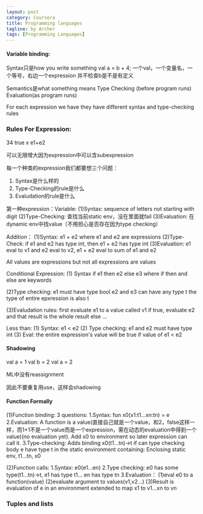 ```yaml
---
layout: post
category: Coursera
title: Programming languages
tagline: by Archer
tags: [Programming Languages]
---
```

#### Variable binding:
Syntax只是how you write something
val a = b + 4;
一个val，一个变量名，一个等号，右边一个expression
并不检查b是不是有定义

Semantics是what something means
Type Checking (before program runs)
Evaluation(as program runs)

For each expression we have they have different syntax and type-checking rules

### Rules For Expression:
34 true x e1+e2

可以无限增大因为expression中可以含subexpression

每一个种类的expression我们都要想三个问题：
1. Syntax是什么样的
2. Type-Checking的rule是什么
3. Evaludation的rule是什么

第一种expression：Variable:
(1)Syntax: sequence of letters not starting with digit
(2)Type-Checking: 查找当前static env，没在里面就fail
(3)Evaluation: 在dynamic env中找value（不用担心是否存在因为type checking）

Addition：
(1)Syntax: e1 + e2 where e1 and e2 are expressions
(2)Type-Check: if e1 and e2 has type int, then e1 + e2 has type int
(3)Evaluation: e1 eval to v1 and e2 eval to v2, e1 + e2 eval to sum of e1 and e2

All values are expressions but not all expressions are values

Conditional Expression:
(1) Syntax if e1 then e2 else e3
where if then and else are keywords

(2)Type checking: e1 must have type bool
e2 and e3 can have any type t
the type of entire epxression is also t

(3)Evaludation rules:
first evaluate e1 to a value called v1
if true, evaluate e2 and that result is the whole result
else ...

Less than:
(1) Syntax: e1 < e2
(2) Type checking: e1 and e2 must have type int
(3) Eval: the entire expression's value will be true if value of e1 < e2

#### Shadowing
val a = 1
val b = 2
val a = 2

ML中没有reassignment

因此不要重复用use，这样会shadowing


#### Function Formally
(1)Function binding:
3 questions:
1.Syntax: fun x0(x1:t1...xn:tn) = e
2.Evaluation: A function is a value(直接自己就是一个value，和2，false这样一样，而1+1不是一个value而是一个expression，需在动态的evaluation中得到一个value)(no evaluation yet). Add x0 to environment so later expression can call it.
3.Type-checking: Adds binding x0(t1...tn)->t if can type checking body e have type t in the static environment containing:
Enclosing static env, t1...tn, x0

(2)Function calls:
1.Syntax: e0(e1...en)
2.Type checking: e0 has some type(t1...tn)->t, e1 has type t1... en has type tn
3.Evaluation：
(1)eval e0 to a function(value)
(2)evaluate argument to values(v1,v2...)
(3)Result is evaluation of e in an environment extended to map x1 to v1...xn to vn

### Tuples and lists
